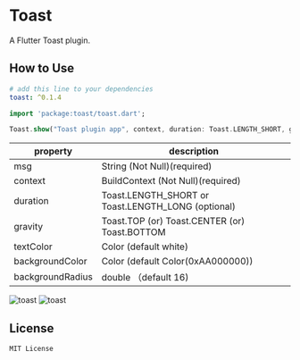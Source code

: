 # Toast

A Flutter Toast plugin.

## How to Use

```yaml
# add this line to your dependencies
toast: ^0.1.4
```

```dart
import 'package:toast/toast.dart';
```

```dart
Toast.show("Toast plugin app", context, duration: Toast.LENGTH_SHORT, gravity:  Toast.BOTTOM);
```

property | description
--------|------------
msg | String (Not Null)(required)
context | BuildContext (Not Null)(required)
duration| Toast.LENGTH_SHORT or Toast.LENGTH_LONG (optional)
gravity | Toast.TOP (or) Toast.CENTER (or) Toast.BOTTOM
textColor | Color (default white)
backgroundColor | Color (default Color(0xAA000000))
backgroundRadius | double （default 16)


![toast](https://github.com/huclengyue/FlutterToast/blob/master/screenshot/141107.png)
![toast](https://github.com/huclengyue/FlutterToast/blob/master/screenshot/141134.png)


## License

    MIT License

